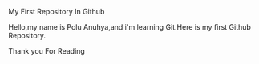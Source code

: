 My First Repository In Github

Hello,my name is Polu Anuhya,and i'm learning Git.Here is my first Github Repository.


Thank you For Reading
